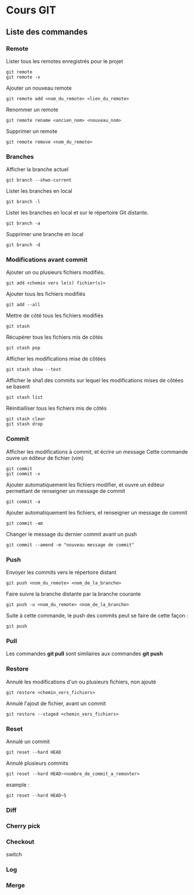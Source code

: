 # Cours GIT

## Liste des commandes

### Remote

Lister tous les remotes enregistrés pour le projet

    git remote
    git remote -v

Ajouter un nouveau remote

    git remote add <nom_du_remote> <lien_du_remote>

Renommer un remote

    git remote rename <ancien_nom> <nouveau_nom>

Supprimer un remote

    git remote remove <nom_du_remote>

### Branches

Afficher la branche actuel

    git branch --shwo-current

Lister les branches en local

    git branch -l

Lister les branches en local et sur le répertoire Git distante.

    git branch -a

Supprimer une branche en local

    git branch -d

### Modifications avant commit

Ajouter un ou plusieurs fichiers modifiés.

    git add <chemin vers le(s) fichier(s)>

Ajouter tous les fichiers modifiés

    git add --all

Mettre de côté tous les fichiers modifiés

    git stash

Récupérer tous les fichiers mis de côtés

    git stash pop

Afficher les modifications mise de côtées

    git stash show --text

Afficher le sha1 des commits sur lequel les modifications mises de côtées se basent 

    git stash list

Réinitialliser tous les fichiers mis de côtés

    git stash clear
    git stash drop

### Commit

Afficher les modifications à commit, et écrire un message
Cette commande ouvre un éditeur de fichier (vim)

    git commit
    git commit -v

Ajouter automatiquement les fichiers modifier, et ouvre un éditeur permettant de renseigner un message de commit

    git commit -a

Ajouter automatiquement les fichiers, et renseigner un message de commit

    git commit -am

Changer le message du dernier commit avant un push

    git commit --amend -m "nouveau message de commit"

### Push

Envoyer les commits vers le répertoire distant

    git push <nom_du_remote> <nom_de_la_branche>

Faire suivre la branche distante par la branche courante

    git push -u <nom_du_remote> <nom_de_la_branche>

Suite à cette commande, le push des commits peut se faire de cette façon : 

    git push 

### Pull

Les commandes **git pull** sont similaires aux commandes **git push**

### Restore

Annulé les modifications d'un ou plusieurs fichiers, non ajouté

    git restore <chemin_vers_fichiers>

Annulé l'ajout de fichier, avant un commit

    git restore --staged <chemin_vers_fichiers>

### Reset

Annulé un commit  

    git reset --hard HEAD

Annulé plusieurs commits

    git reset --hard HEAD~<nombre_de_commit_a_remonter>

example :

    git reset --hard HEAD~5

### Diff

### Cherry pick

### Checkout

switch

### Log

### Merge